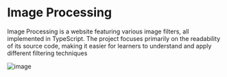 # Image Processing
Image Processing is a website featuring various image filters, all implemented in TypeScript. The project focuses primarily on the readability of its source code, making it easier for learners to understand and apply different filtering techniques

![image](https://github.com/user-attachments/assets/b755f255-9f37-4fe7-91c3-0e29df17be44)
